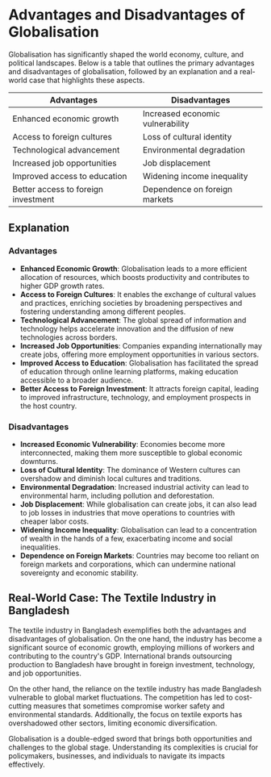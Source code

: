 # Advantages and Disadvantages of Globalisation

Globalisation has significantly shaped the world economy, culture, and political landscapes. Below is a table that outlines the primary advantages and disadvantages of globalisation, followed by an explanation and a real-world case that highlights these aspects.

| Advantages                           | Disadvantages                          |
|--------------------------------------|----------------------------------------|
| Enhanced economic growth             | Increased economic vulnerability       |
| Access to foreign cultures           | Loss of cultural identity              |
| Technological advancement            | Environmental degradation              |
| Increased job opportunities          | Job displacement                       |
| Improved access to education         | Widening income inequality             |
| Better access to foreign investment  | Dependence on foreign markets          |

## Explanation

### Advantages

- **Enhanced Economic Growth**: Globalisation leads to a more efficient allocation of resources, which boosts productivity and contributes to higher GDP growth rates.
- **Access to Foreign Cultures**: It enables the exchange of cultural values and practices, enriching societies by broadening perspectives and fostering understanding among different peoples.
- **Technological Advancement**: The global spread of information and technology helps accelerate innovation and the diffusion of new technologies across borders.
- **Increased Job Opportunities**: Companies expanding internationally may create jobs, offering more employment opportunities in various sectors.
- **Improved Access to Education**: Globalisation has facilitated the spread of education through online learning platforms, making education accessible to a broader audience.
- **Better Access to Foreign Investment**: It attracts foreign capital, leading to improved infrastructure, technology, and employment prospects in the host country.

### Disadvantages

- **Increased Economic Vulnerability**: Economies become more interconnected, making them more susceptible to global economic downturns.
- **Loss of Cultural Identity**: The dominance of Western cultures can overshadow and diminish local cultures and traditions.
- **Environmental Degradation**: Increased industrial activity can lead to environmental harm, including pollution and deforestation.
- **Job Displacement**: While globalisation can create jobs, it can also lead to job losses in industries that move operations to countries with cheaper labor costs.
- **Widening Income Inequality**: Globalisation can lead to a concentration of wealth in the hands of a few, exacerbating income and social inequalities.
- **Dependence on Foreign Markets**: Countries may become too reliant on foreign markets and corporations, which can undermine national sovereignty and economic stability.

## Real-World Case: The Textile Industry in Bangladesh

The textile industry in Bangladesh exemplifies both the advantages and disadvantages of globalisation. On the one hand, the industry has become a significant source of economic growth, employing millions of workers and contributing to the country's GDP. International brands outsourcing production to Bangladesh have brought in foreign investment, technology, and job opportunities.

On the other hand, the reliance on the textile industry has made Bangladesh vulnerable to global market fluctuations. The competition has led to cost-cutting measures that sometimes compromise worker safety and environmental standards. Additionally, the focus on textile exports has overshadowed other sectors, limiting economic diversification.



Globalisation is a double-edged sword that brings both opportunities and challenges to the global stage. Understanding its complexities is crucial for policymakers, businesses, and individuals to navigate its impacts effectively.
